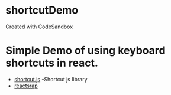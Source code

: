 # shortcutDemo
Created with CodeSandbox

# Simple Demo of using keyboard shortcuts in react.
* [shortcut.js](http://www.openjs.com/scripts/events/keyboard_shortcuts/) -Shortcut js library
* [reactsrap](https://reactstrap.github.io/)
